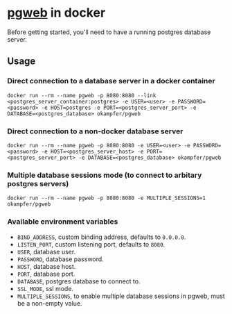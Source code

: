 # [pgweb](https://github.com/sosedoff/pgweb) in docker
Before getting started, you'll need to have a running postgres database server.

## Usage
### Direct connection to a database server in a docker container
```shell
docker run --rm --name pgweb -p 8080:8080 --link <postgres_server_container:postgres> -e USER=<user> -e PASSWORD=<password> -e HOST=postgres -e PORT=<postgres_server_port> -e DATABASE=<postgres_database> okampfer/pgweb
```

### Direct connection to a non-docker database server
```shell
docker run --rm --name pgweb -p 8080:8080 -e USER=<user> -e PASSWORD=<password> -e HOST=<postgres_server_host> -e PORT=<postgres_server_port> -e DATABASE=<postgres_database> okampfer/pgweb
```

### Multiple database sessions mode (to connect to arbitary postgres servers)
```shell
docker run --rm --name pgweb -p 8080:8080 -e MULTIPLE_SESSIONS=1 okampfer/pgweb
```

### Available environment variables
* `BIND_ADDRESS`, custom binding address, defaults to `0.0.0.0`.
* `LISTEN_PORT`, custom listening port, defaults to `8080`.
* `USER`, database user.
* `PASSWORD`, database password.
* `HOST`, database host.
* `PORT`, database port.
* `DATABASE`, postgres database to connect to.
* `SSL_MODE`, ssl mode.
* `MULTIPLE_SESSIONS`, to enable multiple database sessions in pgweb, must be a non-empty value.

